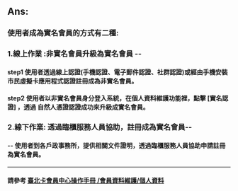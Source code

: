 ## Ans:

### 使用者成為實名會員的方式有二種:

### 1.線上作業 :非實名會員升級為實名會員 --

#### step1 使用者透過線上認證\(手機認證、電子郵件認證、社群認證\)或經由手機安裝市民虛擬卡應用程式認證註冊成為非實名會員。

#### step2 使用者以非實名會員身分登入系統，在個人資料維護功能裡，點擊 \[實名認證\] ，透過 自然人憑證認證成功來升級成實名會員。

### 2.線下作業: 透過臨櫃服務人員協助，註冊成為實名會員--

#### -- 使用者到各戶政事務所，提供相關文件證明，透過臨櫃服務人員協助申請註冊為實名會員。

---

#### 請參考  [臺北卡會員中心操作手冊 /會員資料維護/個人資料](https://jrsysangela.gitbooks.io/taipeicard30/content/chapter2/4e09-hui-yuan-zi-liao-wei-hu/4e0029-ge-ren-zi-xun.html)



